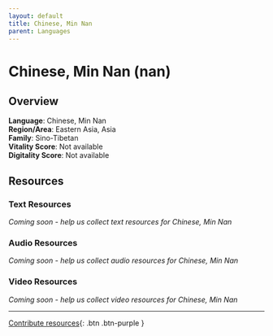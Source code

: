```yaml
---
layout: default
title: Chinese, Min Nan
parent: Languages
---
```


# Chinese, Min Nan (nan)

## Overview

**Language**: Chinese, Min Nan  
**Region/Area**: Eastern Asia, Asia  
**Family**: Sino-Tibetan  
**Vitality Score**: Not available  
**Digitality Score**: Not available  

## Resources

### Text Resources
*Coming soon - help us collect text resources for Chinese, Min Nan*

### Audio Resources
*Coming soon - help us collect audio resources for Chinese, Min Nan*

### Video Resources
*Coming soon - help us collect video resources for Chinese, Min Nan*

---

[Contribute resources](https://fairtrain.github.io/){: .btn .btn-purple }
